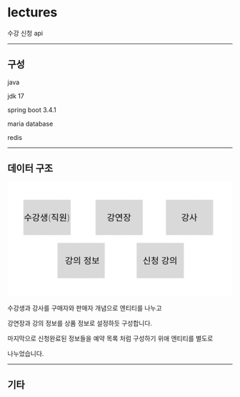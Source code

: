 # lectures

수강 신청 api

----
## 구성
java 

jdk 17

spring boot 3.4.1

maria database

redis

---
## 데이터 구조

![img.png](src/main/java/api/lectures/images/entities.png)

수강생과 강사를 구매자와 판매자 개념으로 엔티티를 나누고

강연장과 강의 정보를 상품 정보로 설정하듯 구성합니다.

마지막으로 신청완료된 정보들을 예약 목록 처럼 구성하기 위애 엔티티를 별도로 

나누었습니다.


---
## 기타


